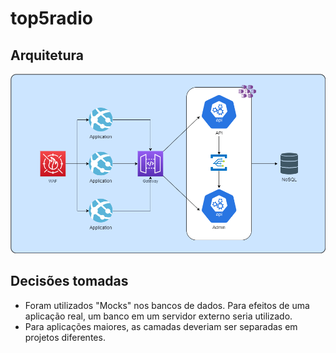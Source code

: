 # top5radio

## Arquitetura
![Architectural design](https://raw.githubusercontent.com/lucasphi/top5radio/master/top5radio.png)

## Decisões tomadas
- Foram utilizados "Mocks" nos bancos de dados. Para efeitos de uma aplicação real, um banco em um servidor externo seria utilizado.
- Para aplicações maiores, as camadas deveriam ser separadas em projetos diferentes.
